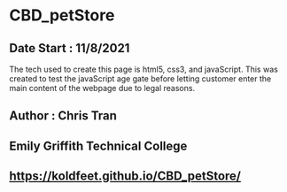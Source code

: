 # CBD_petStore
## Date Start : 11/8/2021 ##
The tech used to create this page is html5, css3, and javaScript. This was created to test the javaScript age gate before letting customer enter the main content of the webpage due to legal reasons. 
## Author : Chris Tran
## Emily Griffith Technical College
## https://koldfeet.github.io/CBD_petStore/